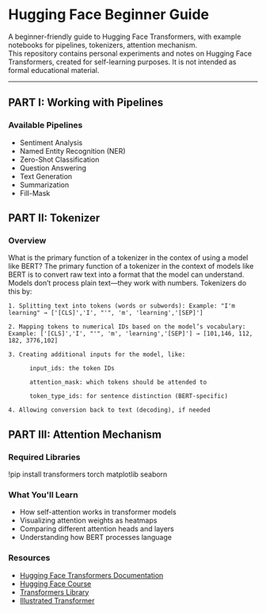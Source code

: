 # Hugging Face Beginner Guide

A beginner-friendly guide to Hugging Face Transformers, with example notebooks for pipelines, tokenizers, attention mechanism.  
This repository contains personal experiments and notes on Hugging Face Transformers, created for self-learning purposes. It is not intended as formal educational material.

---

## PART I: Working with Pipelines 

### Available Pipelines

- Sentiment Analysis
- Named Entity Recognition (NER)
- Zero-Shot Classification
- Question Answering
- Text Generation
- Summarization
- Fill-Mask


## PART II: Tokenizer

### Overview

What is the primary function of a tokenizer in the contex of using a model like BERT?
    The primary function of a tokenizer in the context of models like BERT is to convert raw text into a format that the model can understand. Models don’t process plain text—they work with numbers. Tokenizers do     this by:
    
    1. Splitting text into tokens (words or subwords): Example: "I'm learning" → ['[CLS]','I', "'", 'm', 'learning','[SEP]']

    2. Mapping tokens to numerical IDs based on the model’s vocabulary: Example: ['[CLS]','I', "'", 'm', 'learning','[SEP]'] → [101,146, 112, 182, 3776,102]
 
    3. Creating additional inputs for the model, like:

          input_ids: the token IDs

          attention_mask: which tokens should be attended to

          token_type_ids: for sentence distinction (BERT-specific)

    4. Allowing conversion back to text (decoding), if needed


## PART III: Attention Mechanism 

### Required Libraries

!pip install transformers torch matplotlib seaborn

### What You'll Learn

- How self-attention works in transformer models
- Visualizing attention weights as heatmaps
- Comparing different attention heads and layers
- Understanding how BERT processes language


### Resources

- [Hugging Face Transformers Documentation](https://huggingface.co/docs/transformers/)
- [Hugging Face Course](https://huggingface.co/course/chapter1)
- [Transformers Library](https://github.com/huggingface/transformers)
- [Illustrated Transformer](http://jalammar.github.io/illustrated-transformer/)
